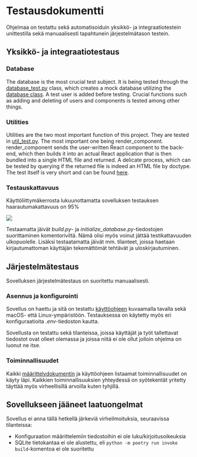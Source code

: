 # Testausdokumentti

Ohjelmaa on testattu sekä automatisoiduin yksikkö- ja integraatiotestein unittestilla sekä manuaalisesti tapahtunein järjestelmätason testein.

## Yksikkö- ja integraatiotestaus

### Database

The database is the most crucial test subject. It is being tested through the [database_test.py](https://github.com/ni-eminen/ReactComponentViewer/blob/main/ReactComponentViewer/src/tests/database_test.py) class, which creates a mock database utilizing the [database class](https://github.com/ni-eminen/ReactComponentViewer/blob/1673ee6c6c06e25db945c7dd3fba257648143737/ReactComponentViewer/src/database.py#L10). A test user is added before testing. Crucial functions such as adding and deleting of users and components is tested among other things.

### Utilities

Utilities are the two most important function of this project. They are tested in [util_test.py](https://github.com/ni-eminen/ReactComponentViewer/blob/main/ReactComponentViewer/src/tests/util_test.py). The most important one being render_component. render_component sends the user-written React component to the back-end, which then builds it into an actual React application that is then bundled into a single HTML file and returned. A delicate process, which can be tested by querying if the returned file is indeed an HTML file by doctype. The test itself is very short and can be found [here](https://github.com/ni-eminen/ReactComponentViewer/blob/1673ee6c6c06e25db945c7dd3fba257648143737/ReactComponentViewer/src/tests/util_test.py#L12).

### Testauskattavuus

Käyttöliittymäkerrosta lukuunottamatta sovelluksen testauksen haarautumakattavuus on 95%

![](./kuvat/testikattavuus.png)

Testaamatta jäivät _build.py_- ja _initialize_database.py_-tiedostojen suorittaminen komentoriviltä. Nämä olisi myös voinut jättää testikattavuuden ulkopuolelle. Lisäksi testaatamatta jäivät mm. tilanteet, joissa haetaan kirjautumattoman käyttäjän tekemättömät tehtävät ja uloskirjautuminen.

## Järjestelmätestaus

Sovelluksen järjestelmätestaus on suoritettu manuaalisesti.

### Asennus ja konfigurointi

Sovellus on haettu ja sitä on testattu [käyttöohjeen](./kayttoohje.md) kuvaamalla tavalla sekä macOS- että Linux-ympäristöön. Testauksessa on käytetty myös eri konfiguraatioita _.env_-tiedoston kautta.

Sovellusta on testattu sekä tilanteissa, joissa käyttäjät ja työt tallettavat tiedostot ovat olleet olemassa ja joissa niitä ei ole ollut jolloin ohjelma on luonut ne itse.

### Toiminnallisuudet

Kaikki [määrittelydokumentin](./vaatimusmaarittely.md#perusversion-tarjoama-toiminnallisuus) ja käyttöohjeen listaamat toiminnallisuudet on käyty läpi. Kaikkien toiminnallisuuksien yhteydessä on syötekentät yritetty täyttää myös virheellisillä arvoilla kuten tyhjillä.

## Sovellukseen jääneet laatuongelmat

Sovellus ei anna tällä hetkellä järkeviä virheilmoituksia, seuraavissa tilanteissa:

- Konfiguraation määrittelemiin tiedostoihin ei ole luku/kirjoitusoikeuksia
- SQLite tietokantaa ei ole alustettu, eli `python -m poetry run invoke build`-komentoa ei ole suoritettu
